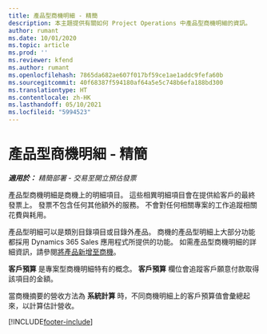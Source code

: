 ```yaml
---
title: 產品型商機明細 - 精簡
description: 本主題提供有關如何 Project Operations 中產品型商機明細的資訊。
author: rumant
ms.date: 10/01/2020
ms.topic: article
ms.prod: ''
ms.reviewer: kfend
ms.author: rumant
ms.openlocfilehash: 7865da682ae607f017bf59ce1ae1addc9fefa60b
ms.sourcegitcommit: 40f68387f594180af64a5e5c748b6efa188bd300
ms.translationtype: HT
ms.contentlocale: zh-HK
ms.lasthandoff: 05/10/2021
ms.locfileid: "5994523"
---
```

# <a name="product-based-opportunity-lines---lite"></a>產品型商機明細 - 精簡

_**適用於：** 精簡部署 - 交易至開立預估發票_

產品型商機明細是商機上的明細項目。 這些相異明細項目會在提供給客戶的最終發票上。 發票不包含任何其他額外的服務。 不會對任何相關專案的工作追蹤相關花費與耗用。

產品型明細可以是類別目錄項目或目錄外產品。 商機的產品型明細上大部分功能都採用 Dynamics 365 Sales 應用程式所提供的功能。 如需產品型商機明細的詳細資訊，請參閱[將產品新增至商機](/dynamics365/sales-enterprise/add-products-opportunity)。

**客戶預算** 是專案型商機明細特有的概念。 **客戶預算** 欄位會追蹤客戶願意付款取得該項目的金額。

當商機摘要的營收方法為 **系統計算** 時，不同商機明細上的客戶預算值會彙總起來，以計算估計營收。 



[!INCLUDE[footer-include](../../includes/footer-banner.md)]